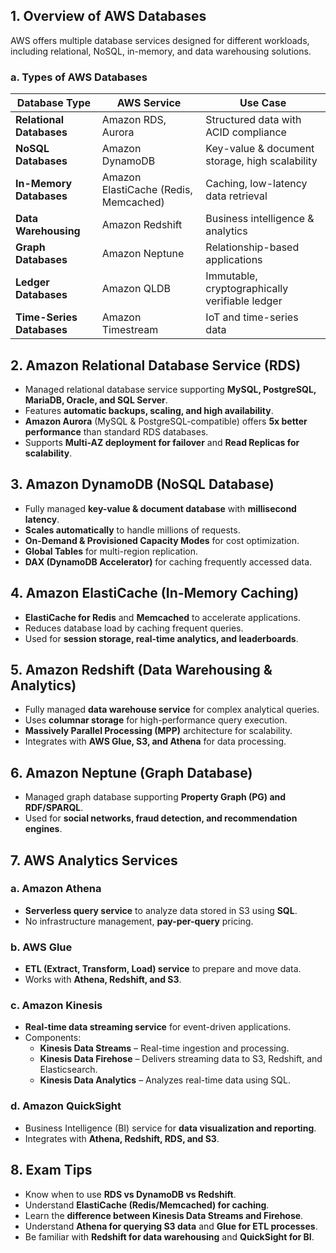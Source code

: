 ## **1. Overview of AWS Databases**

AWS offers multiple database services designed for different workloads, including relational, NoSQL, in-memory, and data warehousing solutions.

### **a. Types of AWS Databases**

| Database Type             | AWS Service                           | Use Case                                       |
| ------------------------- | ------------------------------------- | ---------------------------------------------- |
| **Relational Databases**  | Amazon RDS, Aurora                    | Structured data with ACID compliance           |
| **NoSQL Databases**       | Amazon DynamoDB                       | Key-value & document storage, high scalability |
| **In-Memory Databases**   | Amazon ElastiCache (Redis, Memcached) | Caching, low-latency data retrieval            |
| **Data Warehousing**      | Amazon Redshift                       | Business intelligence & analytics              |
| **Graph Databases**       | Amazon Neptune                        | Relationship-based applications                |
| **Ledger Databases**      | Amazon QLDB                           | Immutable, cryptographically verifiable ledger |
| **Time-Series Databases** | Amazon Timestream                     | IoT and time-series data                       |

## **2. Amazon Relational Database Service (RDS)**

- Managed relational database service supporting **MySQL, PostgreSQL, MariaDB, Oracle, and SQL Server**.
- Features **automatic backups, scaling, and high availability**.
- **Amazon Aurora** (MySQL & PostgreSQL-compatible) offers **5x better performance** than standard RDS databases.
- Supports **Multi-AZ deployment for failover** and **Read Replicas for scalability**.

## **3. Amazon DynamoDB (NoSQL Database)**

- Fully managed **key-value & document database** with **millisecond latency**.
- **Scales automatically** to handle millions of requests.
- **On-Demand & Provisioned Capacity Modes** for cost optimization.
- **Global Tables** for multi-region replication.
- **DAX (DynamoDB Accelerator)** for caching frequently accessed data.

## **4. Amazon ElastiCache (In-Memory Caching)**

- **ElastiCache for Redis** and **Memcached** to accelerate applications.
- Reduces database load by caching frequent queries.
- Used for **session storage, real-time analytics, and leaderboards**.

## **5. Amazon Redshift (Data Warehousing & Analytics)**

- Fully managed **data warehouse service** for complex analytical queries.
- Uses **columnar storage** for high-performance query execution.
- **Massively Parallel Processing (MPP)** architecture for scalability.
- Integrates with **AWS Glue, S3, and Athena** for data processing.

## **6. Amazon Neptune (Graph Database)**

- Managed graph database supporting **Property Graph (PG) and RDF/SPARQL**.
- Used for **social networks, fraud detection, and recommendation engines**.

## **7. AWS Analytics Services**

### **a. Amazon Athena**

- **Serverless query service** to analyze data stored in S3 using **SQL**.
- No infrastructure management, **pay-per-query** pricing.

### **b. AWS Glue**

- **ETL (Extract, Transform, Load) service** to prepare and move data.
- Works with **Athena, Redshift, and S3**.

### **c. Amazon Kinesis**

- **Real-time data streaming service** for event-driven applications.
- Components:
    - **Kinesis Data Streams** – Real-time ingestion and processing.
    - **Kinesis Data Firehose** – Delivers streaming data to S3, Redshift, and Elasticsearch.
    - **Kinesis Data Analytics** – Analyzes real-time data using SQL.

### **d. Amazon QuickSight**

- Business Intelligence (BI) service for **data visualization and reporting**.
- Integrates with **Athena, Redshift, RDS, and S3**.

## **8. Exam Tips**

- Know when to use **RDS vs DynamoDB vs Redshift**.
- Understand **ElastiCache (Redis/Memcached) for caching**.
- Learn the **difference between Kinesis Data Streams and Firehose**.
- Understand **Athena for querying S3 data** and **Glue for ETL processes**.
- Be familiar with **Redshift for data warehousing** and **QuickSight for BI**.
